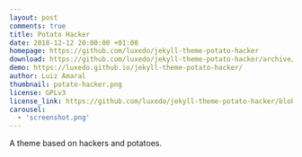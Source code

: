 ```yaml
---
layout: post
comments: true
title: Potato Hacker
date: 2018-12-12 20:00:00 +01:00
homepage: https://github.com/luxedo/jekyll-theme-potato-hacker
download: https://github.com/luxedo/jekyll-theme-potato-hacker/archive/master.zip
demo: https://luxedo.github.io/jekyll-theme-potato-hacker/
author: Luiz Amaral
thumbnail: potato-hacker.png
license: GPLv3
license_link: https://github.com/luxedo/jekyll-theme-potato-hacker/blob/master/LICENSE.md
carousel:
  - 'screenshot.png'
---
```


A theme based on hackers and potatoes.
